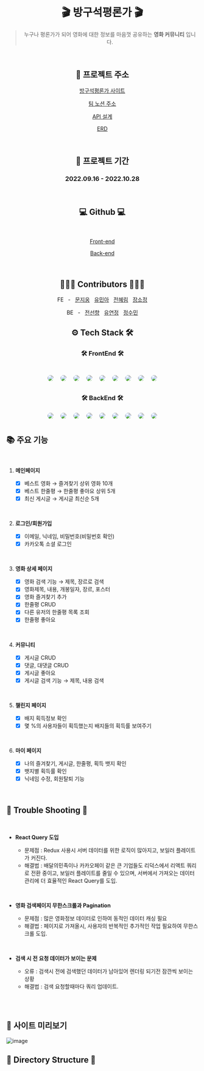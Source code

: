 <div align="center">

# 🎬 방구석평론가 🎬

> 누구나 평론가가 되어 영화에 대한 정보를 마음껏 공유하는 **영화 커뮤니티** 입니다.

<br/>

## 🎥 **프로젝트 주소**

[방구석평론가 사이트](https://www.moviecritic.site/)

[팀 노션 주소](https://www.notion.so/woongsnote/aacf5be13a1242b29f4e3d215f0f516f)

[API 설계](https://www.notion.so/woongsnote/API-9b2ab4a006184615bcd961851fdfdb99)

[ERD](https://www.notion.so/woongsnote/ERD-3ccf85a44ac0457cb70fe08e34261f19)

<br />

## 📆 **프로젝트 기간**

### 2022.09.16 - 2022.10.28

<br />

## 💻 **Github** 💻

<br />

[Front-end](https://github.com/inno-final-team5/final-fe)

[Back-end](https://github.com/inno-final-team5/final-be)

<br />

## 👩🏻‍💻 **Contributors** 🧑🏻‍💻

FE &nbsp; - &nbsp; [문지웅](https://github.com/woongsnote) &nbsp; [유민아](https://github.com/maydec2298) &nbsp; [전혜림](https://github.com/hyelim-JEON) &nbsp; [장소정](https://github.com/sydneyyyyyyy)

BE &nbsp; - &nbsp; [전선향](https://github.com/petal416) &nbsp; [유연정](https://github.com/Jei-you) &nbsp; [정수민](https://github.com/jsm6943)
<br />

## ⚙️ **Tech Stack** 🛠

### 🛠 **FrontEnd** 🛠

<br />
<img style="margin:5px; border: 2px solid white; border-radius: 20px" src="https://img.shields.io/badge/javascript-yellow?style=flat-square&logo=javascript&logoColor=white"/>
<img style="margin:5px; border: 2px solid white; border-radius: 20px" src="https://img.shields.io/badge/React-blue?style=flat-square&logo=React&logoColor=white"/>
<img style="margin:5px; border: 2px solid white; border-radius: 20px" src="https://img.shields.io/badge/React query-FF4154?style=flat-square&logo=React query&logoColor=white"/>
<img style="margin:5px; border: 2px solid white; border-radius: 20px" src="https://img.shields.io/badge/axios-5A29E4?style=flat-square&logo=axios&logoColor=white"/>
<img style="margin:5px; border: 2px solid white; border-radius: 20px" src="https://img.shields.io/badge/TailwindCSS-blue?style=flat-square&logo=tailwindcss&logoColor=white"/>
<img style="margin:5px; border: 2px solid white; border-radius: 20px" src="https://img.shields.io/badge/React Router-CA4245?style=flat-square&logo=React Router&logoColor=white"/>
<img style="margin:5px; border: 2px solid white; border-radius: 20px" src="https://img.shields.io/badge/CloudFront-black?style=flat-square&logoColor=white"/>
<img style="margin:5px; border: 2px solid white; border-radius: 20px" src="https://img.shields.io/badge/GitHub Actions-2088FF?style=flat-square&logo=GitHub Actions&logoColor=white"/>
<img style="margin:5px; border: 2px solid white; border-radius: 20px" src="https://img.shields.io/badge/AWS-232f3e?style=flat-square&logo=amazon&logoColor=white"/>

### 🛠 **BackEnd** 🛠

<img style="margin:5px; border: 2px solid white; border-radius: 20px" src="https://img.shields.io/badge/Java-yellow?style=flat-square&logo=java&logoColor=white"/>
<img style="margin:5px; border: 2px solid white; border-radius: 20px" src="https://img.shields.io/badge/SpringBoot-green?style=flat-square&logo=SpringBoot&logoColor=white"/>
<img style="margin:5px; border: 2px solid white; border-radius: 20px" src="https://img.shields.io/badge/JWT-purple?style=flat-square&logo=jwt&logoColor=white"/>
<img style="margin:5px; border: 2px solid white; border-radius: 20px" src="https://img.shields.io/badge/JPA-N?style=flat-square&logo=JPA&logoColor=white"/>
<img style="margin:5px; border: 2px solid white; border-radius: 20px" src="https://img.shields.io/badge/OAuth2-gray?style=flat-square&logo=OAuth2&logoColor=white"/>
<img style="margin:5px; border: 2px solid white; border-radius: 20px" src="https://img.shields.io/badge/Amazon RDS-527FFF?style=flat-square&logo=Amazon RDS&logoColor=white"/>
<img style="margin:5px; border: 2px solid white; border-radius: 20px" src="https://img.shields.io/badge/mysql-4479A1?style=flat-square&logo=mysql&logoColor=white"/>
<img style="margin:5px; border: 2px solid white; border-radius: 20px" src="https://img.shields.io/badge/GitHub Actions-2088FF?style=flat-square&logo=GitHub Actions&logoColor=white"/>
<img style="margin:5px; border: 2px solid white; border-radius: 20px" src="https://img.shields.io/badge/AWS-232f3e?style=flat-square&logo=amazon&logoColor=white"/>

<br />

</div>

## **📚 주요 기능**

<div align="left">
<br />

1. **메인페이지**

   - [x] 베스트 영화 → 즐겨찾기 상위 영화 10개
   - [x] 베스트 한줄평 → 한줄평 좋아요 상위 5개
   - [x] 최신 게시글 → 게시글 최신순 5개  

<br />

2. **로그인/회원가입**

   - [x] 이메일, 닉네임, 비밀번호(비밀번호 확인)
   - [x] 카카오톡 소셜 로그인

<br />

3. **영화 상세 페이지**

   - [x] 영화 검색 기능 → 제목, 장르로 검색
   - [x] 영화제목, 내용, 개봉일자, 장르, 포스터
   - [x] 영화 즐겨찾기 추가
   - [x] 한줄평 CRUD
   - [x] 다른 유저의 한줄평 목록 조회
   - [x] 한줄평 좋아요

<br />

4. **커뮤니티**

   - [x] 게시글 CRUD
   - [x] 댓글, 대댓글 CRUD
   - [x] 게시글 좋아요
   - [x] 게시글 검색 기능 → 제목, 내용 검색
   
<br />
 
5. **챌린지 페이지**

   - [x] 배지 획득정보 확인
   - [x] 몇 %의 사용자들이 획득했는지 배지들의 획득률 보여주기

<br />

6. **마이 페이지**

   - [x] 나의 즐겨찾기, 게시글, 한줄평, 획득 뱃지 확인
   - [x] 뱃지별 획득률 확인
   - [x] 닉네임 수정, 회원탈퇴 기능

<br />

## 🎈 **Trouble Shooting** 🎈

<br />

- **React Query 도입**

  - 문제점 : Redux 사용시 서버 데이터를 위한 로직이 많아지고, 보일러 플레이트가 커진다.
  - 해결법 : 배달의민족이나 카카오페이 같은 큰 기업들도 리덕스에서 리액트 쿼리로 전환 중이고, 보일러 플레이트를 줄일 수 있으며, 서버에서 가져오는 데이터 관리에 더 효율적인 React Query를 도입.
  
<br />

- **영화 검색페이지 무한스크롤과 Pagination**

  - 문제점 : 많은 영화정보 데이터로 인하여 동적인 데이터 캐싱 필요
  - 해결법 : 페이지로 가져올시, 사용자의 반복적인 추가적인 작업 필요하여 무한스크롤 도입.

<br />

- **검색 시 전 요청 데이터가 보이는 문제**

  - 오류 : 검색시 전에 검색했던 데이터가 남아있어 렌더링 되기전 잠깐씩 보이는 상황
  - 해결법 : 검색 요청할때마다 쿼리 업데이트.

<br />

<br />

## 🔎 <b>사이트 미리보기</b>

![image](https://user-images.githubusercontent.com/109592005/197546591-4c4d3d21-f046-455f-b3a4-80810d9ca811.png)

## 📁 Directory Structure 📂

</div>
